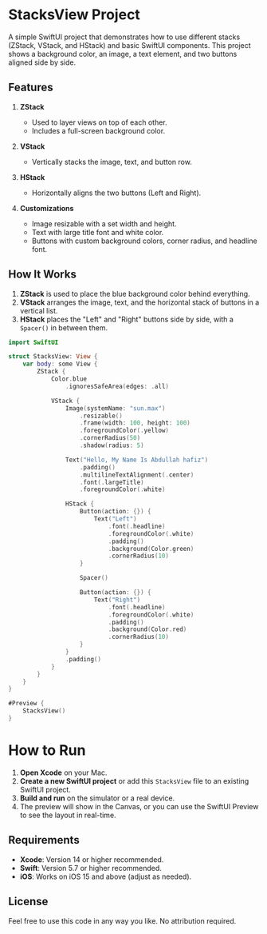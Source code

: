 # StacksView Project

A simple SwiftUI project that demonstrates how to use different stacks (ZStack, VStack, and HStack) and basic SwiftUI components. This project shows a background color, an image, a text element, and two buttons aligned side by side.

## Features

1. **ZStack**  
   - Used to layer views on top of each other.  
   - Includes a full-screen background color.

2. **VStack**  
   - Vertically stacks the image, text, and button row.

3. **HStack**  
   - Horizontally aligns the two buttons (Left and Right).

4. **Customizations**  
   - Image resizable with a set width and height.  
   - Text with large title font and white color.  
   - Buttons with custom background colors, corner radius, and headline font.

## How It Works

1. **ZStack** is used to place the blue background color behind everything.
2. **VStack** arranges the image, text, and the horizontal stack of buttons in a vertical list.
3. **HStack** places the "Left" and "Right" buttons side by side, with a `Spacer()` in between them.

```swift
import SwiftUI

struct StacksView: View {
    var body: some View {
        ZStack {
            Color.blue
                .ignoresSafeArea(edges: .all)

            VStack {
                Image(systemName: "sun.max")
                    .resizable()
                    .frame(width: 100, height: 100)
                    .foregroundColor(.yellow)
                    .cornerRadius(50)
                    .shadow(radius: 5)

                Text("Hello, My Name Is Abdullah hafiz")
                    .padding()
                    .multilineTextAlignment(.center)
                    .font(.largeTitle)
                    .foregroundColor(.white)

                HStack {
                    Button(action: {}) {
                        Text("Left")
                            .font(.headline)
                            .foregroundColor(.white)
                            .padding()
                            .background(Color.green)
                            .cornerRadius(10)
                    }

                    Spacer()

                    Button(action: {}) {
                        Text("Right")
                            .font(.headline)
                            .foregroundColor(.white)
                            .padding()
                            .background(Color.red)
                            .cornerRadius(10)
                    }
                }
                .padding()
            }
        }
    }
}

#Preview {
    StacksView()
}
```

# How to Run
1. **Open Xcode** on your Mac.  
2. **Create a new SwiftUI project** or add this `StacksView` file to an existing SwiftUI project.  
3. **Build and run** on the simulator or a real device.  
4. The preview will show in the Canvas, or you can use the SwiftUI Preview to see the layout in real-time.

## Requirements
- **Xcode**: Version 14 or higher recommended.  
- **Swift**: Version 5.7 or higher recommended.  
- **iOS**: Works on iOS 15 and above (adjust as needed).

## License
Feel free to use this code in any way you like. No attribution required.

